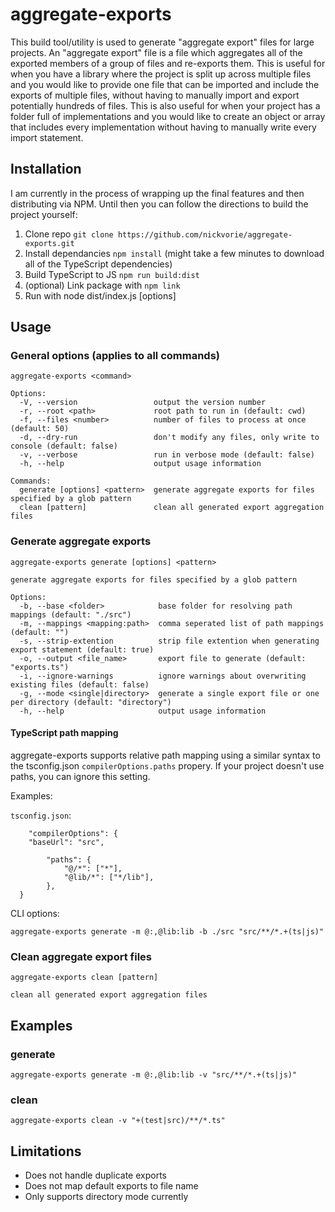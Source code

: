 # aggregate-exports

This build tool/utility is used to generate "aggregate export" files for large projects. An "aggregate export" file is a file which aggregates all of the exported members of a group of files and re-exports them. This is useful for when you have a library where the project is split up across multiple files and you would like to provide one file that can be imported and include the exports of multiple files, without having to manually import and export potentially hundreds of files. This is also useful for when your project has a folder full of implementations and you would like to create an object or array that includes every implementation without having to manually write every import statement.

## Installation
I am currently in the process of wrapping up the final features and then distributing via NPM. Until then you can follow the directions to build the project yourself:

1. Clone repo `git clone https://github.com/nickvorie/aggregate-exports.git`
2. Install dependancies `npm install` (might take a few minutes to download all of the TypeScript dependencies)
3. Build TypeScript to JS `npm run build:dist`
4. (optional) Link package with `npm link`
5. Run with node dist/index.js <command> [options]

## Usage

### General options (applies to all commands)

```
aggregate-exports <command>

Options:
  -V, --version                 output the version number
  -r, --root <path>             root path to run in (default: cwd)
  -f, --files <number>          number of files to process at once (default: 50)
  -d, --dry-run                 don't modify any files, only write to console (default: false)
  -v, --verbose                 run in verbose mode (default: false)
  -h, --help                    output usage information

Commands:
  generate [options] <pattern>  generate aggregate exports for files specified by a glob pattern
  clean [pattern]               clean all generated export aggregation files
```

### Generate aggregate exports

```
aggregate-exports generate [options] <pattern>

generate aggregate exports for files specified by a glob pattern

Options:
  -b, --base <folder>            base folder for resolving path mappings (default: "./src")
  -m, --mappings <mapping:path>  comma seperated list of path mappings (default: "")
  -s, --strip-extention          strip file extention when generating export statement (default: true)
  -o, --output <file_name>       export file to generate (default: "exports.ts")
  -i, --ignore-warnings          ignore warnings about overwriting existing files (default: false)
  -g, --mode <single|directory>  generate a single export file or one per directory (default: "directory")
  -h, --help                     output usage information
```

#### TypeScript path mapping

aggregate-exports supports relative path mapping using a similar syntax to the tsconfig.json `compilerOptions.paths` propery. If your project doesn't use paths, you can ignore this setting. 

Examples:

`tsconfig.json`:

```
	"compilerOptions": {
    "baseUrl": "src",
    
		"paths": {
			"@/*": ["*"],
			"@lib/*": ["*/lib"],
		},
  }
```

CLI options:

```
aggregate-exports generate -m @:,@lib:lib -b ./src "src/**/*.+(ts|js)"
```

### Clean aggregate export files

```
aggregate-exports clean [pattern]

clean all generated export aggregation files
```

## Examples

### generate

```
aggregate-exports generate -m @:,@lib:lib -v "src/**/*.+(ts|js)"
```

### clean

```
aggregate-exports clean -v "+(test|src)/**/*.ts"
```

## Limitations

- Does not handle duplicate exports
- Does not map default exports to file name
- Only supports directory mode currently
